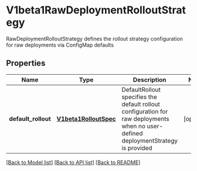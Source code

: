 # V1beta1RawDeploymentRolloutStrategy

RawDeploymentRolloutStrategy defines the rollout strategy configuration for raw deployments via ConfigMap defaults
## Properties
Name | Type | Description | Notes
------------ | ------------- | ------------- | -------------
**default_rollout** | [**V1beta1RolloutSpec**](V1beta1RolloutSpec.md) | DefaultRollout specifies the default rollout configuration for raw deployments when no user-defined deploymentStrategy is provided | [optional] 

[[Back to Model list]](../README.md#documentation-for-models) [[Back to API list]](../README.md#documentation-for-api-endpoints) [[Back to README]](../README.md)


